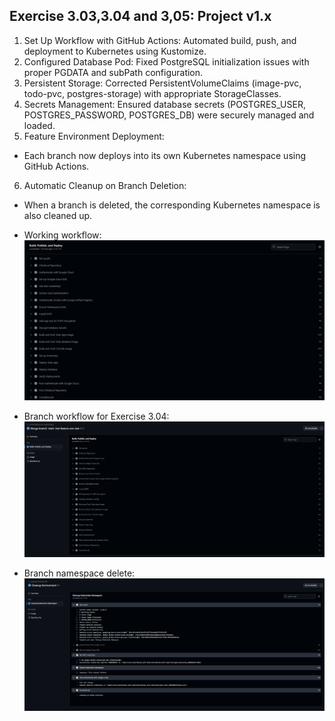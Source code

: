 ## Exercise 3.03,3.04 and 3,05: Project v1.x

1. Set Up Workflow with GitHub Actions: Automated build, push, and deployment to Kubernetes using Kustomize.
2. Configured Database Pod: Fixed PostgreSQL initialization issues with proper PGDATA and subPath configuration.
3. Persistent Storage: Corrected PersistentVolumeClaims (image-pvc, todo-pvc, postgres-storage) with appropriate StorageClasses.
4. Secrets Management: Ensured database secrets (POSTGRES_USER, POSTGRES_PASSWORD, POSTGRES_DB) were securely managed and loaded.
5. Feature Environment Deployment:
- Each branch now deploys into its own Kubernetes namespace using GitHub Actions.
6. Automatic Cleanup on Branch Deletion:
- When a branch is deleted, the corresponding Kubernetes namespace is also cleaned up.



- Working workflow:
![Workflow](image.png)

- Branch workflow for Exercise 3.04:
![Branch](image-1.png)

- Branch namespace delete:
![Delete](image-2.png)